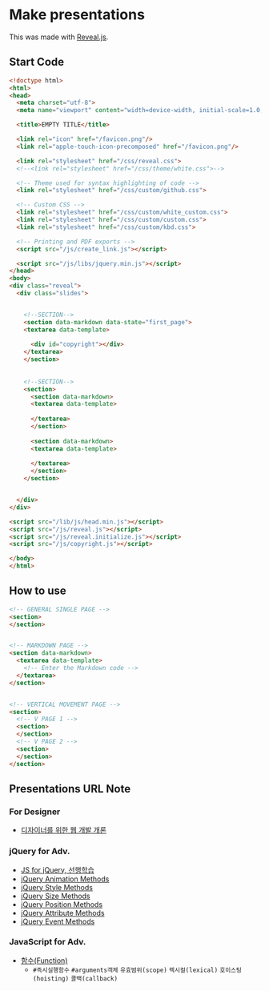 # Make presentations

This was made with [Reveal.js](https://github.com/hakimel/reveal.js/).

## Start Code

```html
<!doctype html>
<html>
<head>
  <meta charset="utf-8">
  <meta name="viewport" content="width=device-width, initial-scale=1.0, maximum-scale=1.0, user-scalable=no">

  <title>EMPTY TITLE</title>

  <link rel="icon" href="/favicon.png"/>
  <link rel="apple-touch-icon-precomposed" href="/favicon.png"/>

  <link rel="stylesheet" href="/css/reveal.css">
  <!--<link rel="stylesheet" href="/css/theme/white.css">-->

  <!-- Theme used for syntax highlighting of code -->
  <link rel="stylesheet" href="/css/custom/github.css">

  <!-- Custom CSS -->
  <link rel="stylesheet" href="/css/custom/white_custom.css">
  <link rel="stylesheet" href="/css/custom/custom.css">
  <link rel="stylesheet" href="/css/custom/kbd.css">

  <!-- Printing and PDF exports -->
  <script src="/js/create_link.js"></script>

  <script src="/js/libs/jquery.min.js"></script>
</head>
<body>
<div class="reveal">
  <div class="slides">


    <!--SECTION-->
    <section data-markdown data-state="first_page">
    <textarea data-template>
    
      <div id="copyright"></div>
    </textarea>
    </section>
    
    
    <!--SECTION-->
    <section>
      <section data-markdown>
      <textarea data-template>
        
      </textarea>
      </section>
      
      <section data-markdown>
      <textarea data-template>
      
      </textarea>
      </section>
    </section>


  </div>
</div>

<script src="/lib/js/head.min.js"></script>
<script src="/js/reveal.js"></script>
<script src="/js/reveal.initialize.js"></script>
<script src="/js/copyright.js"></script>

</body>
</html>

```

## How to use

```html
<!-- GENERAL SINGLE PAGE -->
<section>
</section>


<!-- MARKDOWN PAGE -->
<section data-markdown>
  <textarea data-template>
    <!-- Enter the Markdown code -->
  </textarea>
</section>


<!-- VERTICAL MOVEMENT PAGE -->
<section>
  <!-- V PAGE 1 -->
  <section>
  </section>
  <!-- V PAGE 2 -->
  <section>
  </section>
</section>
```

## Presentations URL Note

### For Designer

- [디자이너를 위한 웹 개발 개론](https://parkyoungwoong.github.io/setPresentation/presentations/special/for_designer/)

### jQuery for Adv.

- [JS for jQuery, 선행학습](https://parkyoungwoong.github.io/setPresentation/presentations/advanced/jquery/prior_learning)
- [jQuery Animation Methods](https://parkyoungwoong.github.io/setPresentation/presentations/advanced/jquery/animation)
- [jQuery Style Methods](https://parkyoungwoong.github.io/setPresentation/presentations/advanced/jquery/style)
- [jQuery Size Methods](https://parkyoungwoong.github.io/setPresentation/presentations/advanced/jquery/size)
- [jQuery Position Methods](https://parkyoungwoong.github.io/setPresentation/presentations/advanced/jquery/position)
- [jQuery Attribute Methods](https://parkyoungwoong.github.io/setPresentation/presentations/advanced/jquery/attribute)
- [jQuery Event Methods](https://parkyoungwoong.github.io/setPresentation/presentations/advanced/jquery/event)

### JavaScript for Adv.

- [함수(Function)](https://parkyoungwoong.github.io/setPresentation/presentations/advanced/javascript/function)
  - `#즉시실행함수` `#arguments객체` `유효범위(scope)` `렉시컬(lexical)` `호이스팅(hoisting)` `콜백(callback)`